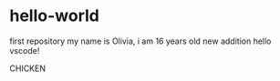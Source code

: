 # hello-world
first repository 
my name is Olivia, i am 16 years old
new addition 
hello vscode!

CHICKEN